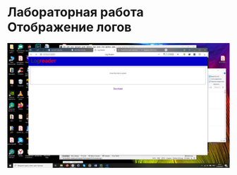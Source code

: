 # Лабораторная работа Отображение логов
![Иллюстрация к проекту](https://github.com/WeronikaKomissarova/Log/blob/master/image/Вход.png)
